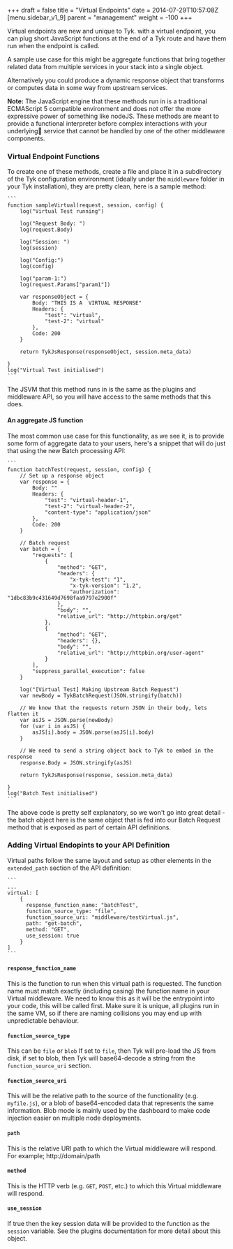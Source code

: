 +++
draft = false
title = "Virtual Endpoints"
date = 2014-07-29T10:57:08Z
[menu.sidebar_v1_9]
    parent = "management"
    weight = -100
+++

Virtual endpoints are new and unique to Tyk. with a virtual endpoint, you can plug short JavaScript functions at the end of a Tyk route and have them run when the endpoint is called.

A sample use case for this might be aggregate functions that bring together related data from multiple services in your stack into a single object.

Alternatively you could produce a dynamic response object that transforms or computes data in some way from upstream services.

**Note:** The JavaScript engine that these methods run in is a traditional ECMAScript 5 compatible environment and does not offer the more expressive power of something like nodeJS. These methods are meant to provide a functional interpreter before complex interactions with your underlying service that cannot be handled by one of the other middleware components.

### Virtual Endpoint Functions

To create one of these methods, create a file and place it in a subdirectory of the Tyk configuration environment (ideally under the `middleware` folder in your Tyk installation), they are pretty clean, here is a sample method:

	```
	function sampleVirtual(request, session, config) {
		log("Virtual Test running")

		log("Request Body: ")
		log(request.Body)

		log("Session: ")
		log(session)

		log("Config:")
		log(config)

		log("param-1:")
		log(request.Params["param1"])

		var responseObject = {
			Body: "THIS IS A  VIRTUAL RESPONSE"
			Headers: {
				"test": "virtual",
				"test-2": "virtual"
			},
			Code: 200
		}

		return TykJsResponse(responseObject, session.meta_data)

	}
	log("Virtual Test initialised")
	```

The JSVM that this method runs in is the same as the plugins and middleware API, so you will have access to the same methods that this does.

#### An aggregate JS function

The most common use case for this functionality, as we see it, is to provide some form of aggregate data to your users, here's a snippet that will do just that using the new Batch processing API:

	```
	function batchTest(request, session, config) {
		// Set up a response object
		var response = {
			Body: ""
			Headers: {
				"test": "virtual-header-1",
				"test-2": "virtual-header-2",
				"content-type": "application/json"
			},
			Code: 200
		}

		// Batch request
		var batch = {
		    "requests": [
		        {
		            "method": "GET",
		            "headers": {
		                "x-tyk-test": "1",
		                "x-tyk-version": "1.2",
		                "authorization": "1dbc83b9c431649d7698faa9797e2900f"
		            },
		            "body": "",
		            "relative_url": "http://httpbin.org/get"
		        },
		        {
		            "method": "GET",
		            "headers": {},
		            "body": "",
		            "relative_url": "http://httpbin.org/user-agent"
		        }
		    ],
		    "suppress_parallel_execution": false
		}

		log("[Virtual Test] Making Upstream Batch Request")
		var newBody = TykBatchRequest(JSON.stringify(batch))

		// We know that the requests return JSON in their body, lets flatten it
		var asJS = JSON.parse(newBody)
		for (var i in asJS) {
			asJS[i].body = JSON.parse(asJS[i].body)
		}

		// We need to send a string object back to Tyk to embed in the response
		response.Body = JSON.stringify(asJS)

		return TykJsResponse(response, session.meta_data)

	}
	log("Batch Test initialised")
	```

The above code is pretty self explanatory, so we won't go into great detail - the batch object here is the same object that is fed into our Batch Request method that is exposed as part of certain API definitions.

### Adding Virtual Endopints to your API Definition

Virtual paths follow the same layout and setup as other elements in the `extended_path` section of the API definition:

	```
	...
	virtual: [
        {
          response_function_name: "batchTest",
          function_source_type: "file",
          function_source_uri: "middleware/testVirtual.js",
          path: "get-batch",
          method: "GET",
          use_session: true
        }
    ]
    ```

#### `response_function_name`

This is the function to run when this virtual path is requested. The function name must match exactly (including casing) the function name in your Virtual middleware. We need to know this as it will be the entrypoint into your code, this will be called first. Make sure it is unique, all plugins run in the same VM, so if there are naming collisions you may end up with unpredictable behaviour.

#### `function_source_type`

This can be `file` or `blob` If set to `file`, then Tyk will pre-load the JS from disk, if set to blob, then Tyk will base64-decode a string from the `function_source_uri` section.

#### `function_source_uri`

This will be the relative path to the source of the functionality (e.g. `myfile.js`), or a blob of base64-encoded data that represents the same information. Blob mode is mainly used by the dashboard to make code injection easier on multiple node deployments.

#### `path`

This is the relative URI path to which the Virtual middleware will respond. For example; http://domain/path

#### `method`

This is the HTTP verb (e.g. `GET`, `POST`, etc.) to which this Virtual middleware will respond.

#### `use_session`

If true then the key session data will be provided to the function as the `session` variable. See the plugins documentation for more detail about this object.

